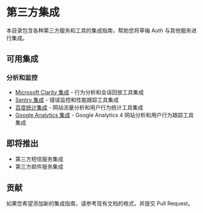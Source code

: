 # 第三方集成

本目录包含各种第三方服务和工具的集成指南，帮助您将草梅 Auth 与其他服务进行集成。

## 可用集成

### 分析和监控

-   [Microsoft Clarity 集成](./clarity.md) - 行为分析和会话回放工具集成
-   [Sentry 集成](./sentry.md) - 错误监控和性能跟踪工具集成
-   [百度统计集成](./baidu-analytics.md) - 网站流量分析和用户行为统计工具集成
-   [Google Analytics 集成](./google-analytics.md) - Google Analytics 4 网站分析和用户行为跟踪工具集成

## 即将推出

-   第三方短信服务集成
-   第三方邮件服务集成

## 贡献

如果您希望添加新的集成指南，请参考现有文档的格式，并提交 Pull Request。
